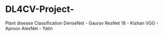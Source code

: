 # DL4CV-Project-
Plant disease Classification
DenseNet - Gaurav 
ResNet 18 - Kishan
VGG - Aproov
AlexNet - Yatin 
